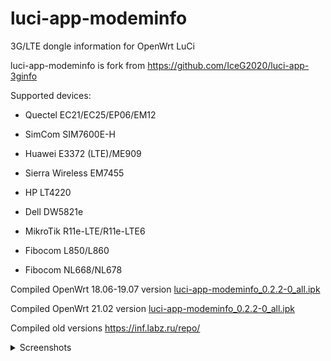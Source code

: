 # luci-app-modeminfo
3G/LTE dongle information for OpenWrt LuCi


luci-app-modeminfo is fork from https://github.com/IceG2020/luci-app-3ginfo

Supported devices:

 - Quectel EC21/EC25/EP06/EM12

 - SimCom SIM7600E-H

 - Huawei E3372 (LTE)/ME909

 - Sierra Wireless EM7455

 - HP LT4220

 - Dell DW5821e
 
 - MikroTik R11e-LTE/R11e-LTE6

 - Fibocom L850/L860

 - Fibocom NL668/NL678


Compiled OpenWrt 18.06-19.07 version [luci-app-modeminfo_0.2.2-0_all.ipk](http://openwrt.132lan.ru/packages/packages-19.07/luci/luci-app-modeminfo_0.2.2-0_all.ipk)

Compiled OpenWrt 21.02 version [luci-app-modeminfo_0.2.2-0_all.ipk](http://openwrt.132lan.ru/packages/packages-21.02/luci/luci-app-modeminfo_0.2.2-0_all.ipk)

Сompiled old versions https://inf.labz.ru/repo/


<details>
   <summary>Screenshots</summary>

   ![](https://raw.githubusercontent.com/koshev-msk/luci-app-modeminfo/master/screenshots/modeminfo-network.png)
	
   ![](https://raw.githubusercontent.com/koshev-msk/luci-app-modeminfo/master/screenshots/modeminfo-hardware.png)

   ![](https://raw.githubusercontent.com/koshev-msk/luci-app-modeminfo/master/screenshots/modeminfo-setup.png)

</details>

